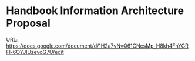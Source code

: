 # Handbook Information Architecture Proposal

URL: https://docs.google.com/document/d/1H2a7vNvQ61CNcsMp_H8kh4FhYGRFl-6OYJlUzevoG7U/edit
